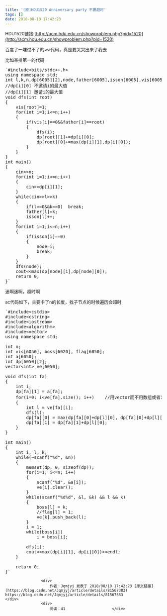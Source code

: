 ```yaml
---
title: '[原]HDU1520 Anniversary party 不要超时'
tags: []
date: 2018-08-10 17:42:23
---
```


HDU1520链接:[http://acm.hdu.edu.cn/showproblem.php?pid=1520](http://acm.hdu.edu.cn/showproblem.php?pid=1520)

百度了一堆过不了的wa代码，真是要哭哭出来了我去

比如某排第一的代码

<pre class="has">
`#include&lt;bits/stdc++.h&gt;
using namespace std;
int l,k,n,dp[6005][2],node,father[6005],isson[6005],vis[6005];
//dp[i][0] 不邀请i的最大值 
//dp[i][1] 邀请i的最大值 
void dfs(int root)
{
	vis[root]=1;
	for(int i=1;i&lt;=n;i++)
	{
		if(vis[i]==0&amp;&amp;father[i]==root)
		{
			dfs(i);
			dp[root][1]+=dp[i][0];
			dp[root][0]+=max(dp[i][1],dp[i][0]);
		} 
	}
}
int main()
{
	cin&gt;&gt;n;
	for(int i=1;i&lt;=n;i++)
	{
		cin&gt;&gt;dp[i][1];	
	}
	while(cin&gt;&gt;l&gt;&gt;k)
	{
		if(l==0&amp;&amp;k==0)	break;
		father[l]=k;
		isson[l]++;
	} 
	for(int i=1;i&lt;=n;i++)
	{
		if(isson[i]==0)	
		{
			node=i;
			break;	
		}
	}
	dfs(node);
	cout&lt;&lt;max(dp[node][1],dp[node][0]);
	return 0;
}`</pre>

迷啊迷啊，超时啊

ac代码如下，主要卡了n的长度，找子节点的时候遍历会超时

<pre class="has">
`#include&lt;cstdio&gt;
#include&lt;cstring&gt;
#include&lt;iostream&gt;
#include&lt;algorithm&gt;
#include&lt;vector&gt;
using namespace std;

int n;
int vis[6050], boss[6020], flag[6050];
int a[6050];
int dp[6050][2];
vector&lt;int&gt; ve[6050];

void dfs(int fa)
{
	int i;
	dp[fa][1] = a[fa];
	for(i=0; i&lt;ve[fa].size(); i++)    //用vector而不用数组或者1-n遍历避免超时
	{
		int l = ve[fa][i];
		dfs(l);
		dp[fa][0] = max(dp[fa][0]+dp[l][0], dp[fa][0]+dp[l][1]);
		dp[fa][1] = dp[fa][1]+dp[l][0];
	}	
}

int main()
{
	int i, l, k;
	while(~scanf("%d", &amp;n))
	{
		memset(dp, 0, sizeof(dp));
		for(i=1; i&lt;=n; i++)
		{
			scanf("%d", &amp;a[i]);
			ve[i].clear();
		}
		while(scanf("%d%d", &amp;l, &amp;k) &amp;&amp; l &amp;&amp; k)
		{
			boss[l] = k;
			//flag[l] = 1;
			ve[k].push_back(l);
		}
		i = 1;
		while(boss[i])
			i = boss[i];

		dfs(i);
		cout&lt;&lt;max(dp[i][1], dp[i][0])&lt;&lt;endl;
	}

	return 0;
}`</pre>

                    <div>
                        作者：Jqmjyj 发表于 2018/08/10 17:42:23 [原文链接](https://blog.csdn.net/Jqmjyj/article/details/81567383) https://blog.csdn.net/Jqmjyj/article/details/81567383                    </div>
                    <div>
                        阅读：41                     </div>